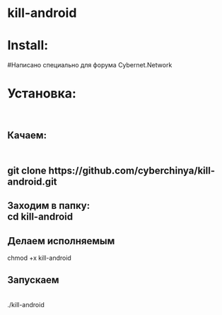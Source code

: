 # kill-android
<h1>Install:</h1>
#Написано специально для форума Cybernet.Network
<h1>Установка:</h1>
<br><h2>Качаем:<h2>
 <br>
 git clone https://github.com/cyberchinya/kill-android.git<br>
<h2>Заходим в папку:<br>
cd kill-android<br><h2>Делаем исполняемым</h2>
 chmod +x kill-android<br>
<h2>Запускаем</h2><br>
 ./kill-android<br>

